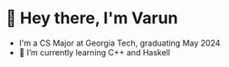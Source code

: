 # 👋 Hey there, I'm Varun

- I'm a CS Major at Georgia Tech, graduating May 2024
- 🌱 I’m currently learning C++ and Haskell

<!---
destinationunknown/destinationunknown is a ✨ special ✨ repository because its `README.md` (this file) appears on your GitHub profile.
You can click the Preview link to take a look at your changes.
--->

